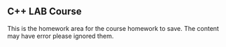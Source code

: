 ## C++ LAB Course
This is the homework area for the course homework to save.
The content may have error please ignored them.
